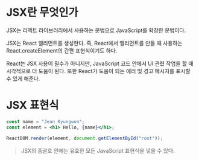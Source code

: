 # JSX란 무엇인가

JSX는 리액트 라이브러리에서 사용하는 문법으로 JavaScript를 확장한 문법이다.

JSX는 React 엘리먼트를 생성한다. 즉, React에서 엘리먼트를 만들 때 사용하는 React.createElement의 간편 표현식이기도 하다.

React는 JSX 사용이 필수가 아니지만, JavaScript 코드 안에서 UI 관련 작업을 할 때 시각적으로 더 도움이 된다. 또한 React가 도움이 되는 에러 및 경고 메시지를 표시할 수 있게 해준다.

# JSX 표현식

```jsx
const name = "Jean Kyungwon";
const element = <h1> Hello, {name}</h1>;

ReactDOM.render(element, document.getElementById("root"));
```

> JSX의 중괄호 안에는 유효한 모든 JavaScript 표현식을 넣을 수 있다.
